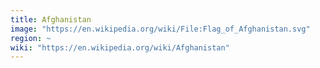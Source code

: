 ```yaml
---
title: Afghanistan
image: "https://en.wikipedia.org/wiki/File:Flag_of_Afghanistan.svg"
region: ~
wiki: "https://en.wikipedia.org/wiki/Afghanistan"
---
```

